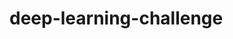 # deep-learning-challenge

<html class="" dir="ltr" lang="en"><head><script src="https://cdn.cookielaw.org/consent/361df3af-d1f9-49b0-bece-f1622873f2ca/OtAutoBlock.js" type="text/javascript">
<body class="with-left-side course-menu-expanded with-right-side assignments primary-nav-expanded full-width context-course_3251 responsive_student_grades_page webkit chrome no-touch">
  <h1 class="title">Module 21 Challenge  </h1>
  <h3>Background</h3>
  <p>The nonprofit foundation Alphabet Soup wants a tool that can help it select the applicants for funding with the best chance of success in their ventures. With your knowledge of machine learning and neural networks, you’ll use the features in the provided dataset to create a binary classifier that can predict whether applicants will be successful if funded by Alphabet Soup.</p>
  <p>From Alphabet Soup’s business team, you have received a CSV containing more than 34,000 organizations that have received funding from Alphabet Soup over the years. Within this dataset are a number of columns that capture metadata about each organization, such as:</p>
  <ul>
    <li>
<strong>EIN</strong> and <strong>NAME</strong>—Identification columns</li>
    <li>
<strong>APPLICATION_TYPE</strong>—Alphabet Soup application type</li>
    <li>
<strong>AFFILIATION</strong>—Affiliated sector of industry</li>
    <li>
<strong>CLASSIFICATION</strong>—Government organization classification</li>
    <li>
<strong>USE_CASE</strong>—Use case for funding</li>
    <li>
<strong>ORGANIZATION</strong>—Organization type</li>
    <li>
<strong>STATUS</strong>—Active status</li>
    <li>
<strong>INCOME_AMT</strong>—Income classification</li>
    <li>
<strong>SPECIAL_CONSIDERATIONS</strong>—Special considerations for application</li>
    <li>
<strong>ASK_AMT</strong>—Funding amount requested</li>
    <li>
<strong>IS_SUCCESSFUL</strong>—Was the money used effectively</li>
  </ul>
  <h3>Before You Begin</h3>
  <div class="content-section callout important title-above"><strong class="blockquote-title">important</strong><div>

    <p>The instructions below are now updated to use Google Colab for this assignment instead of Jupyter Notebook. If you have already started this assignment using a Jupyter Notebook then you can continue to use Jupyter instead of Google Colab.</p>
  </div></div>
  <ol>
    <li>
      <p>Create a new repository for this project called <code>deep-learning-challenge</code>. <strong>Do not add this Challenge to an existing repository</strong>.</p>
    </li>
    <li>
      <p>Clone the new repository to your computer.</p>
    </li>
    <li>
      <p>Inside your local git repository, create a directory for the Deep Learning Challenge.</p>
    </li>
    <li>
      <p>Push the above changes to GitHub.</p>
    </li>
  </ol>
 
  <h3>Instructions</h3>
  <h3>Step 1: Preprocess the Data</h3>
  <p>Using your knowledge of Pandas and scikit-learn’s <code>StandardScaler()</code>, you’ll need to preprocess the dataset. This step prepares you for Step 2, where you'll compile, train, and evaluate the neural network model.</p>
  <p>Start by uploading the starter file to Google Colab, then using the information we provided in the Challenge files, follow the instructions to complete the preprocessing steps.</p>
  <ol>
    <li>Read in the <code>charity_data.csv</code> to a Pandas DataFrame, and be sure to identify the following in your dataset:</li>
  </ol>
  <ul>
    <li>What variable(s) are the target(s) for your model?</li>
    <li>What variable(s) are the feature(s) for your model?</li>
  </ul>
  <ol start="2">
    <li>
      <p>Drop the <code>EIN</code> and <code>NAME</code> columns.</p>
    </li>
    <li>
      <p>Determine the number of unique values for each column.</p>
    </li>
    <li>
      <p>For columns that have more than 10 unique values, determine the number of data points for each unique value.</p>
    </li>
    <li>
      <p>Use the number of data points for each unique value to pick a cutoff point to bin "rare" categorical variables together in a new value, <code>Other</code>, and then check if the binning was successful.</p>
    </li>
    <li>
      <p>Use <code>pd.get_dummies()</code> to encode categorical variables.</p>
    </li>
    <li>
      <p>Split the preprocessed data into a features array, <code>X</code>, and a target array, <code>y</code>. Use these arrays and the <code>train_test_split</code> function to split the data into training and testing datasets.</p>
    </li>
    <li>
      <p>Scale the training and testing features datasets by creating a <code>StandardScaler</code> instance, fitting it to the training data, then using the <code>transform</code> function.</p>
    </li>
  </ol>
  <h3>Step 2: Compile, Train, and Evaluate the Model</h3>
  <p>Using your knowledge of TensorFlow, you’ll design a neural network, or deep learning model, to create a binary classification model that can predict if an Alphabet Soup-funded organization will be successful based on the features in the dataset. You’ll need to think about how many inputs there are before determining the number of neurons and layers in your model. Once you’ve completed that step, you’ll compile, train, and evaluate your binary classification model to calculate the model’s loss and accuracy.</p>
  <ol>
    <li>
      <p>Continue using the file in Google Colab in which you performed the preprocessing steps from Step 1.</p>
    </li>
    <li>
      <p>Create a neural network model by assigning the number of input features and nodes for each layer using TensorFlow and Keras.</p>
    </li>
    <li>
      <p>Create the first hidden layer and choose an appropriate activation function.</p>
    </li>
    <li>
      <p>If necessary, add a second hidden layer with an appropriate activation function.</p>
    </li>
    <li>
      <p>Create an output layer with an appropriate activation function.</p>
    </li>
    <li>
      <p>Check the structure of the model.</p>
    </li>
    <li>
      <p>Compile and train the model.</p>
    </li>
    <li>
      <p>Create a callback that saves the model's weights every five epochs.</p>
    </li>
    <li>
      <p>Evaluate the model using the test data to determine the loss and accuracy.</p>
    </li>
    <li>
      <p>Save and export your results to an HDF5 file. Name the file <code>AlphabetSoupCharity.h5</code>.</p>
    </li>
  </ol>
  <h3>Step 3: Optimize the Model</h3>
  <p>Using your knowledge of TensorFlow, optimize your model to achieve a target predictive accuracy higher than 75%.</p>
  <p>Use any or all of the following methods to optimize your model:</p>
  <ul>
    <li>Adjust the input data to ensure that no variables or outliers are causing confusion in the model, such as:
      <ul>
        <li>Dropping more or fewer columns.</li>
        <li>Creating more bins for rare occurrences in columns.</li>
        <li>Increasing or decreasing the number of values for each bin.</li>
        <li>Add more neurons to a hidden layer.</li>
        <li>Add more hidden layers.</li>
        <li>Use different activation functions for the hidden layers.</li>
        <li>Add or reduce the number of epochs to the training regimen.</li>
      </ul>
    </li>
  </ul>
  <p><strong>Note</strong>: If you make at least three attempts at optimizing your model, you will not lose points if your model does not achieve target performance.</p>
  <ol>
    <li>
      <p>Create a new Google Colab file and name it <code>AlphabetSoupCharity_Optimization.ipynb</code>.</p>
    </li>
    <li>
      <p>Import your dependencies and read in the <code>charity_data.csv</code> to a Pandas DataFrame.</p>
    </li>
    <li>
      <p>Preprocess the dataset as you did in Step 1. Be sure to adjust for any modifications that came out of optimizing the model.</p>
    </li>
    <li>
      <p>Design a neural network model, and be sure to adjust for modifications that will optimize the model to achieve higher than 75% accuracy.</p>
    </li>
    <li>
      <p>Save and export your results to an HDF5 file. Name the file <code>AlphabetSoupCharity_Optimization.h5</code>.</p>
    </li>
  </ol>
  <h3>Step 4: Write a Report on the Neural Network Model</h3>
  <p>For this part of the assignment, you’ll write a report on the performance of the deep learning model you created for Alphabet Soup.</p>
  <p>The report should contain the following:</p>
  <ol>
    <li>
      <p><strong>Overview</strong> of the analysis: Explain the purpose of this analysis.</p>
    </li>
    <li>
      <p><strong>Results</strong>: Using bulleted lists and images to support your answers, address the following questions:</p>
    </li>
  </ol>
  <ul>
    <li>
      <p>Data Preprocessing</p>
      <ul>
        <li>What variable(s) are the target(s) for your model?</li>
        <li>What variable(s) are the features for your model?</li>
        <li>What variable(s) should be removed from the input data because they are neither targets nor features?</li>
      </ul>
    </li>
    <li>
      <p>Compiling, Training, and Evaluating the Model</p>
      <ul>
        <li>How many neurons, layers, and activation functions did you select for your neural network model, and why?</li>
        <li>Were you able to achieve the target model performance?</li>
        <li>What steps did you take in your attempts to increase model performance?</li>
      </ul>
    </li>
  </ul>
  <ol start="3">
    <li>
<strong>Summary</strong>: Summarize the overall results of the deep learning model. Include a recommendation for how a different model could solve this classification problem, and then explain your recommendation.</li>
  </ol>
  <h3>Step 5: Copy Files Into Your Repository</h3>
  <p>Now that you're finished with your analysis in Google Colab, you need to get your files into your repository for final submission.</p>
  <ol>
    <li>
      <p>Download your Colab notebooks to your computer.</p>
    </li>
    <li>
      <p>Move them into your Deep Learning Challenge directory in your local repository.</p>
    </li>
    <li>
      <p>Push the added files to GitHub.</p>
    </li>
  </ol>
  <h3>Requirements</h3>
  <h4>Preprocess the Data (30 points)</h4>
  <ul>
    <li>Create a dataframe containing the <code>charity_data.csv</code> data , and identify the target and feature variables in the dataset (2 points)</li>
    <li>Drop the <code>EIN</code> and <code>NAME</code> columns (2 points)</li>
    <li>Determine the number of unique values in each column (2 points)</li>
    <li>For columns with more than 10 unique values, determine the number of data points for each unique value (4 points)</li>
    <li>Create a new value called <code>Other</code> that contains rare categorical variables (5 points)</li>
    <li>Create a feature array, <code>X</code>, and a target array, <code>y</code> by using the preprocessed data (5 points)</li>
    <li>Split the preprocessed data into training and testing datasets (5 points)</li>
    <li>Scale the data by using a <code>StandardScaler</code> that has been fitted to the training data (5 points)</li>
  </ul>
  <h4>Compile, Train and Evaluate the Model (20 points)</h4>
  <ul>
    <li>Create a neural network model with a defined number of input features and nodes for each layer (4 points)</li>
    <li>Create hidden layers and an output layer with appropriate activation functions (4 points)</li>
    <li>Check the structure of the model (2 points)</li>
    <li>Compile and train the model (4 points)</li>
    <li>Evaluate the model using the test data to determine the loss and accuracy (4 points)</li>
    <li>Export your results to an HDF5 file named <code>AlphabetSoupCharity.h5</code> (2 points)</li>
  </ul>
  <h4>Optimize the Model (20 points)</h4>
  <ul>
    <li>Repeat the preprocessing steps in a new Jupyter notebook (4 points)</li>
    <li>Create a new neural network model, implementing at least 3 model optimization methods (15 points)</li>
    <li>Save and export your results to an HDF5 file named <code>AlphabetSoupCharity_Optimization.h5</code> (1 point)</li>
  </ul>
  <h4>Write a Report on the Neural Network Model (30 points)</h4>
  <ul>
    <li>Write an analysis that includes a title and multiple sections, labeled with headers and subheaders (4 points)</li>
    <li>Format images in the report so that they display correction (2)</li>
    <li>Explain the purpose of the analysis (4)</li>
    <li>Answer all 6 questions in the results section (10)</li>
    <li>Summarize the overall results of your model (4)</li>
    <li>Describe how you could use a different model to solve the same problem, and explain why you would use that model (6)</li>
  </ul>
  <h3>Grading</h3>
  <p>This assignment will be evaluated against the requirements and assigned a grade according to the following table:</p>
  <div class="table-div"><table border="0">
    <thead>
      <tr class="acting-th">
        <th>Grade</th>
        <th>Points</th>
      </tr>
    </thead>
    <tbody>
      <tr>
        <td>A (+/-)</td>
        <td>90+</td>
      </tr>
      <tr>
        <td>B (+/-)</td>
        <td>80–89</td>
      </tr>
      <tr>
        <td>C (+/-)</td>
        <td>70–79</td>
      </tr>
      <tr>
        <td>D (+/-)</td>
        <td>60–69</td>
      </tr>
      <tr>
        <td>F (+/-)</td>
        <td>&lt; 60</td>
      </tr>
    </tbody>
  </table></div>
    

</body></html>
